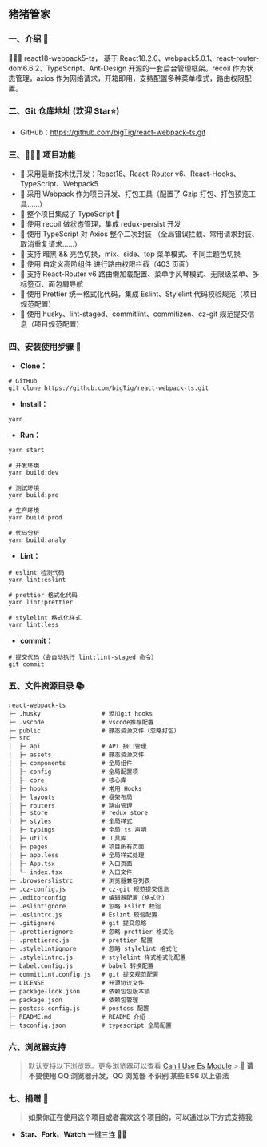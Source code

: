## 猪猪管家

### 一、介绍 📖

🚀🚀🚀 react18-webpack5-ts， 基于 React18.2.0、webpack5.0.1、react-router-dom6.6.2、TypeScript、Ant-Design 开源的一套后台管理框架。recoil 作为状态管理，axios 作为网络请求，开箱即用，支持配置多种菜单模式，路由权限配置。

### 二、Git 仓库地址 (欢迎 Star⭐)

- GitHub：https://github.com/bigTig/react-webpack-ts.git

### 三、🔨🔨🔨 项目功能

- 🚀 采用最新技术找开发：React18、React-Router v6、React-Hooks、TypeScript、Webpack5
- 🚀 采用 Webpack 作为项目开发、打包工具（配置了 Gzip 打包、打包预览工具……）
- 🚀 整个项目集成了 TypeScript 🤣
- 🚀 使用 recoil 做状态管理，集成 redux-persist 开发
- 🚀 使用 TypeScript 对 Axios 整个二次封装 （全局错误拦截、常用请求封装、取消重复请求……）
- 🚀 支持 暗黑 && 亮色切换，mix、side、top 菜单模式、不同主题色切换
- 🚀 使用 自定义高阶组件 进行路由权限拦截（403 页面）
- 🚀 支持 React-Router v6 路由懒加载配置、菜单手风琴模式、无限级菜单、多标签页、面包屑导航
- 🚀 使用 Prettier 统一格式化代码，集成 Eslint、Stylelint 代码校验规范（项目规范配置）
- 🚀 使用 husky、lint-staged、commitlint、commitizen、cz-git 规范提交信息（项目规范配置）

### 四、安装使用步骤 📑

- **Clone：**

```text
# GitHub
git clone https://github.com/bigTig/react-webpack-ts.git
```

- **Install：**

```text
yarn
```

- **Run：**

```text
yarn start
```

```text
# 开发环境
yarn build:dev

# 测试环境
yarn build:pre

# 生产环境
yarn build:prod

# 代码分析
yarn build:analy
```

- **Lint：**

```text
# eslint 检测代码
yarn lint:eslint

# prettier 格式化代码
yarn lint:prettier

# stylelint 格式化样式
yarn lint:less
```

- **commit：**

```text
# 提交代码（会自动执行 lint:lint-staged 命令）
git commit
```

### 五、文件资源目录 📚

```text
react-webpack-ts
├─ .husky                 # 添加git hooks
├─ .vscode                # vscode推荐配置
├─ public                 # 静态资源文件（忽略打包）
├─ src
│  ├─ api                 # API 接口管理
│  ├─ assets              # 静态资源文件
│  ├─ components          # 全局组件
│  ├─ config              # 全局配置项
│  ├─ core                # 核心库
│  ├─ hooks               # 常用 Hooks
│  ├─ layouts             # 框架布局
│  ├─ routers             # 路由管理
│  ├─ store               # redux store
│  ├─ styles              # 全局样式
│  ├─ typings             # 全局 ts 声明
│  ├─ utils               # 工具库
│  ├─ pages               # 项目所有页面
│  ├─ app.less            # 全局样式处理
│  ├─ App.tsx             # 入口页面
│  └─ index.tsx           # 入口文件
├─ .browserslistrc        # 浏览器兼容列表
├─ .cz-config.js          # cz-git 规范提交信息
├─ .editorconfig          # 编辑器配置（格式化）
├─ .eslintignore          # 忽略 Eslint 校验
├─ .eslintrc.js           # Eslint 校验配置
├─ .gitignore             # git 提交忽略
├─ .prettierignore        # 忽略 prettier 格式化
├─ .prettierrc.js         # prettier 配置
├─ .stylelintignore       # 忽略 stylelint 格式化
├─ .stylelintrc.js        # stylelint 样式格式化配置
├─ babel.config.js        # babel 转换配置
├─ commitlint.config.js   # git 提交规范配置
├─ LICENSE                # 开源协议文件
├─ package-lock.json      # 依赖包包版本锁
├─ package.json           # 依赖包管理
├─ postcss.config.js      # postcss 配置
├─ README.md              # README 介绍
├─ tsconfig.json          # typescript 全局配置
```

### 六、浏览器支持

> 默认支持以下浏览器。更多浏览器可以查看 [Can I Use Es Module](https://caniuse.com/?search=ESModule) > **💢 请不要使用 QQ 浏览器开发，QQ 浏览器 不识别 某些 ES6 以上语法**

### 七、捐赠 🍵

> **如果你正在使用这个项目或者喜欢这个项目的，可以通过以下方式支持我**

- **Star、Fork、Watch** 一键三连 🚀🚀
